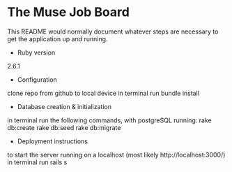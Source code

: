 # The Muse Job Board

This README would normally document whatever steps are necessary to get the
application up and running.

* Ruby version

2.6.1

* Configuration

clone repo from github to local device
in terminal run bundle install

* Database creation & initialization

in terminal run the following commands, with postgreSQL running:
rake db:create 
rake db:seed
rake db:migrate

* Deployment instructions

to start the server running on a localhost (most likely http://localhost:3000/)
in terminal run rails s 


